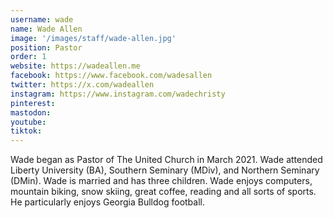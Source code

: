 ```yaml
---
username: wade
name: Wade Allen
image: '/images/staff/wade-allen.jpg'
position: Pastor
order: 1
website: https://wadeallen.me
facebook: https://www.facebook.com/wadesallen
twitter: https://x.com/wadeallen
instagram: https://www.instagram.com/wadechristy
pinterest:
mastodon:
youtube:
tiktok:
---
```


Wade began as Pastor of The United Church in March 2021. Wade attended Liberty University (BA), Southern Seminary (MDiv), and Northern Seminary (DMin). Wade is married and has three children. Wade enjoys computers, mountain biking, snow skiing, great coffee, reading and all sorts of sports. He particularly enjoys Georgia Bulldog football.